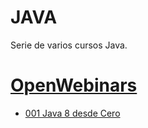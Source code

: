 # JAVA

Serie de varios cursos Java.

# [OpenWebinars](https://openwebinars.net/)

* [001 Java 8 desde Cero](https://github.com/adolfodelarosades/JAVA-NEW/temarios/000_Java_8_desde_cero.md)
